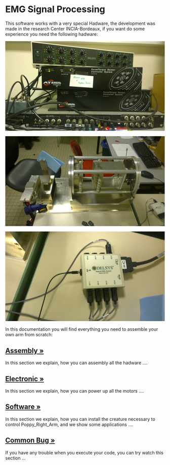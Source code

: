 # EMG Signal Processing

This software works with a very special Hadware, the development was made in the research Center INCIA-Bordeaux,
if you want do some experience you need the following hadware:

![img5](img/img5.jpg)

![img2](img/img2.jpg)

![img6](img/img6.jpg)




In this documentation you will find everything you need to assemble your own arm from scratch:

## [Assembly »]( https://github.com/joelortizsosa/Poppy_Right_Arm_Creature/blob/master/doc/assembly.md)

In this section we explain, how you can assembly all the hadware ....

## [Electronic »]( https://github.com/joelortizsosa/Poppy_Right_Arm_Creature/blob/master/doc/electronic.md)

In this section we explain, how you can power up all the motors ....

## [Software »]( https://github.com/joelortizsosa/Poppy_Right_Arm_Creature/blob/master/doc/software.md)

In this section we explain, how you can install the creature necessary to control Poppy_Right_Arm, and we show some applications  ....

## [Common Bug »]( https://github.com/joelortizsosa/Poppy_Right_Arm_Creature/blob/master/doc/common_Bug.md)

If you have any trouble when you execute your code, you can try watch this section ...


